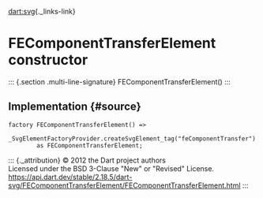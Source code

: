 [dart:svg](../../dart-svg/dart-svg-library){._links-link}

FEComponentTransferElement constructor
======================================

::: {.section .multi-line-signature}
FEComponentTransferElement()
:::

Implementation {#source}
--------------

``` {.language-dart data-language="dart"}
factory FEComponentTransferElement() =>
    _SvgElementFactoryProvider.createSvgElement_tag("feComponentTransfer")
        as FEComponentTransferElement;
```

::: {._attribution}
© 2012 the Dart project authors\
Licensed under the BSD 3-Clause \"New\" or \"Revised\" License.\
<https://api.dart.dev/stable/2.18.5/dart-svg/FEComponentTransferElement/FEComponentTransferElement.html>
:::
